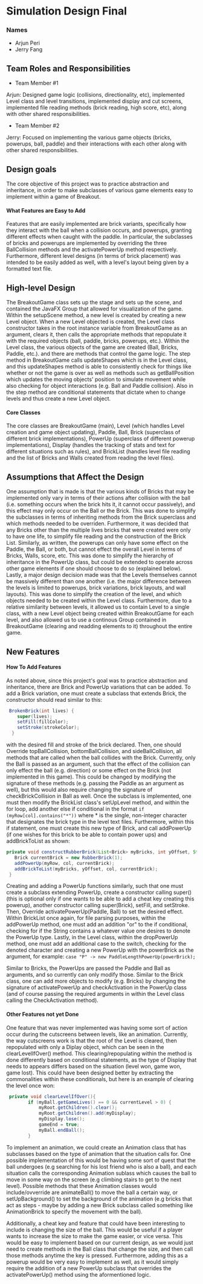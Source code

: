# Simulation Design Final
### Names
- Arjun Peri
- Jerry Fang
## Team Roles and Responsibilities

 * Team Member #1

Arjun: Designed game logic (collisions, directionality, etc), implemented Level class and level transitions, implemented display 
and cut screens, implemented file reading methods (brick reading, high score, etc), along with other shared responsibilities. 

 * Team Member #2

Jerry: Focused on implementing the various game objects (bricks, powerups, ball, paddle) and their interactions with each other along with other shared responsibilities.


## Design goals

The core objective of this project was to practice abstraction and inheritance, in order to make subclasses of various game elements easy to implement within a game of Breakout.
#### What Features are Easy to Add
Features that are easily implemented are brick variants, specifically how they interact with the ball when a collision occurs, and powerups, granting different effects when caught with the paddle. In particular, the subclasses of bricks and powerups are implemented by overriding the three BallCollision methods and the activatePowerUp method respectively. Furthermore, different level designs (in terms of brick placement) was intended to be easily added as well, with a level's layout being given by a formatted text file.

## High-level Design
The BreakoutGame class sets up the stage and sets up the scene, and contained the JavaFX Group that allowed for visualization of the game. Within the setupScene method, a new level is created by creating a new Level object. When a new Level objected is created, the Level class constructor takes in the root instance variable from BreakoutGame as an argument, clears it, then calls the appropriate methods that repopulate it with the required objects (ball, paddle, bricks, powerups, etc.). Within the Level class, the various objects of the game are created (Ball, Bricks, Paddle, etc.). and there are methods that control the game logic. The step method in BreakoutGame calls updateShapes which is in the Level class, and this updateShapes method is able to consistently check for things like whether or not the game is over as well as methods such as getBallPosition which updates the moving objects' position to simulate movement while also checking for object interactions (e.g. Ball and Paddle collision). Also in the step method are conditional statements that dictate when to change levels and thus create a new Level object.

#### Core Classes
The core classes are BreakoutGame (main), Level (which handles Level creation and game object updating), Paddle, Ball, Brick (superclass of different brick implementations), PowerUp (superclass of different powerup implementations), Display (handles the tracking of stats and text for different situations such as rules), and BrickList (handles level file reading and the list of Bricks and Walls created from reading the level files).

## Assumptions that Affect the Design
One assumption that is made is that the various kinds of Bricks that may be implemented only vary in terms of their actions after collision with the ball (i.e. something occurs when the brick hits it, it cannot occur passively), and this effect may only occur on the Ball or the Brick. This was done to simplify the subclasses in terms of inheriting methods from the Brick superclass and which methods needed to be overriden. Furthermore, it was decided that any Bricks other than the multiple lives bricks that were created were only to have one life, to simplify file reading and the construction of the Brick List. Similarly, as written, the powerups can only have some effect on the Paddle, the Ball, or both, but cannot effect the overall Level in terms of Bricks, Walls, score, etc. This was done to simplify the hierarchy of inheritance in the PowerUp class, but could be extended to operate across other game elements if one should choose to do so (explained below). Lastly, a major design decision made was that the Levels themselves cannot be massively different than one another (i.e. the major difference between the levels is limited to powerups, brick variations, brick layouts, and wall layouts). This was done to simplify the creation of the level, and which objects needed to be created within the Level class. Furthermore, due to a relative similarity between levels, it allowed us to contain Level to a single class, with a new Level object being created within BreakoutGame for each level, and also allowed us to use a continous Group contained in BreakoutGame (clearing and readding elements to it) throughout the entire game. 


## New Features

#### How To Add Features
As noted above, since this project's goal was to practice abstraction and inheritance, there are Brick and PowerUp variations that can be added. To add a Brick variation, one must create a subclass that extends Brick, the constructor should read similar to this: 
```java
 BrokenBrick(int lives) {
    super(lives);
    setFill(fillColor);
    setStroke(strokeColor);
  }
``` 
with the desired fill and stroke of the brick declared. Then, one should Override topBallCollision, bottomBallCollision, and sideBallCollision, all methods that are called when the ball collides with the Brick. Currently, only the Ball is passed as an argument, such that the effect of the collision can only effect the ball (e.g. direction) or some effect on the Brick (not implemented in this game). This could be changed by modifying the signature of these methods (e.g. passing the Paddle as an argument as well), but this would also require changing the signature of checkBrickCollision in Ball as well. Once the subclass is implemented, one must then modify the BrickList class's setUpLevel method, and within the for loop, add another else if conditional in the format 
`if (myRow[col].contains("*"))`
 where * is the single, non-integer character that designates the brick type in the level text files. Furthermore, within this if statement, one must create this new type of Brick, and call addPowerUp (if one wishes for this brick to be able to contain power ups) and addBrickToList as shown:
 ```java 
 private void constructRubberBrick(List<Brick> myBricks, int yOffset, String[] myRow, int col) {
    Brick currentBrick = new RubberBrick(1);
    addPowerUp(myRow, col, currentBrick);
    addBrickToList(myBricks, yOffset, col, currentBrick);
  }
```

Creating and adding a PowerUp functions similarly, such that one must create a subclass extending PowerUp, create a constructor calling super() (this is optional only if one wants to be able to add a cheat key creating this powerup), another constructor calling super(Brick), setFill, and setStroke. Then, Override activatePowerUp(Paddle, Ball) to set the desired effect. Within BrickList once again, for file parsing purposes, within the addPowerUp method, one must add an addition "or" to the if conditional, checking for if the String contains a whatever value one desires to denote the PowerUp type. Lastly, in the Level class, within the dropPowerUp method, one must add an additional case to the switch, checking for the denoted character and creating a new PowerUp with the powerBrick as the argument, for example:
`case "P" -> new PaddleLengthPowerUp(powerBrick);`

Similar to Bricks, the PowerUps are passed the Paddle and Ball as arguments, and so currently can only modify those. Similar to the Brick class, one can add more objects to modify (e.g. Bricks) by changing the signature of activatePowerUp and checkActivation in the PowerUp class (and of course passing the required arguments in within the Level class calling the CheckActivation method).

#### Other Features not yet Done
One feature that was never implemented was having some sort of action occur during the cutscreens between levels, like an animation. Currently, the way cutscreens work is that the root of the Level is cleared, then repopulated with only a Diplay object, which can be seen in the clearLevelIfOver() method. This clearing/repopulating within the method is done differently based on conditional statements, as the type of Display that needs to appears differs based on the situation (level won, game won, game lost). This could have been designed better by extracting the commonalities within these conditionals, but here is an example of clearing the level once won:
```java 
 private void clearLevelIfOver(){
        if (myBall.getGameLives() == 0 && currentLevel > 0) {
            myRoot.getChildren().clear();
            myRoot.getChildren().add(myDisplay);
            myDisplay.lose();
            gameEnd = true;
            myBall.endBall();
        }
```
To implement an animation, we could create an Animation class that has subclasses based on the type of animation that the situation calls for. One possible implementation of this would be having some sort of quest that the ball undergoes (e.g searching for his lost friend who is also a ball), and each situation calls the corresponding Animation sublass which causes the ball to move in some way on the screen (e.g climbing stairs to get to the next level). Possible methods that these Animation classes would include/ovverride are animateBall() to move the ball a certain way, or setUpBackground() to set the background of the animation (e.g bricks that act as steps - maybe by adding a new Brick subclass called something like AnimationBrick to specify the movement with the ball). 

Additionally, a cheat key and feature that could have been interesting to include is changing the size of the ball. This would be useful if a player wants to increase the size to make the game easier, or vice versa. This would be easy to implement based on our current design, as we would just need to create methods in the Ball class that change the size, and then call those methods anytime the key is pressed. Furthermore, adding this as a powerup would be very easy to implement as well, as it would simply require the addition of a new PowerUp subclass that overrides the activatePowerUp() method using the aformentioned logic. 

